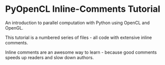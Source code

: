 # PyOpenCL Inline-Comments Tutorial

An introduction to parallel computation with Python using OpenCL and OpenGL.

This tutorial is a numbered series of files - all code with extensive inline comments.

Inline comments are an awesome way to learn - because good comments speeds up readers and slow down authors.